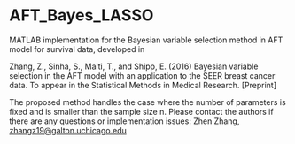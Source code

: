 # AFT_Bayes_LASSO
MATLAB implementation for the Bayesian variable selection method in AFT model for survival data, developed in  

Zhang, Z., Sinha, S., Maiti, T., and Shipp, E. (2016) Bayesian variable selection in the AFT model with an application to the SEER breast cancer data. To appear in the Statistical Methods in Medical Research. [Preprint]

The proposed method handles the case where the number of parameters is fixed and is smaller than the sample size n. 
Please contact the authors if there are any questions or implementation issues:
    Zhen Zhang, zhangz19@galton.uchicago.edu
